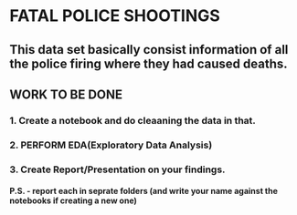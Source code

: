 # FATAL POLICE SHOOTINGS 
## This data set basically consist information of all the police firing where they had caused deaths.
## WORK TO BE DONE
### 1. Create a notebook and do cleaaning the data in that.
### 2. PERFORM EDA(Exploratory Data Analysis)
### 3. Create Report/Presentation on your findings.  
#### P.S. - report each in seprate folders (and write your name against the notebooks if creating a new one)

